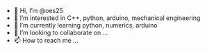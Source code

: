 - 👋 Hi, I’m @oes25
- 👀 I’m interested in C++, python, arduino, mechanical engineering
- 🌱 I’m currently learning python, numerics, arduino
- 💞️ I’m looking to collaborate on ...
- 📫 How to reach me ...

<!---
oes25/oes25 is a ✨ special ✨ repository because its `README.md` (this file) appears on your GitHub profile.
You can click the Preview link to take a look at your changes.
--->
